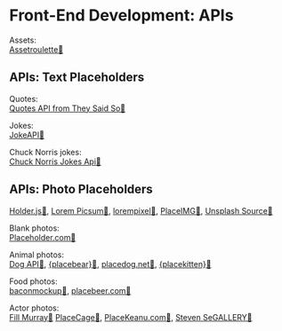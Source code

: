 # Front-End Development: APIs

Assets:  
[Assetroulette🔌](https://assetroulette.com/)

## APIs: Text Placeholders

Quotes:  
[Quotes API from They Said So🔌](https://theysaidso.com/api/)

Jokes:  
[JokeAPI🔌](https://jokeapi.dev/)

Chuck Norris jokes:  
[Chuck Norris Jokes Api🔌](https://api.chucknorris.io/)

## APIs: Photo Placeholders

[Holder.js🔌](http://holderjs.com/),
[Lorem Picsum🔌](https://picsum.photos/),
[lorempixel🔌](https://lorempixel.com/),
[PlaceIMG🔌](https://placeimg.com/),
[Unsplash Source🔌](https://source.unsplash.com/)

Blank photos:  
[Placeholder.com🔌](https://placeholder.com/)

Animal photos:  
[Dog API🔌](https://dog.ceo/dog-api/),
[{placebear}🔌](https://placebear.com/),
[placedog.net🔌](https://placedog.net/),
[{placekitten}🔌](https://placekitten.com/)

Food photos:  
[baconmockup🔌](https://baconmockup.com/),
[placebeer.com🔌](http://placebeer.com/)

Actor photos:  
[Fill Murray🔌](https://www.fillmurray.com/)
[PlaceCage🔌](https://www.placecage.com/),
[PlaceKeanu.com🔌](https://placekeanu.com/),
[Steven SeGALLERY🔌](https://www.stevensegallery.com/)
